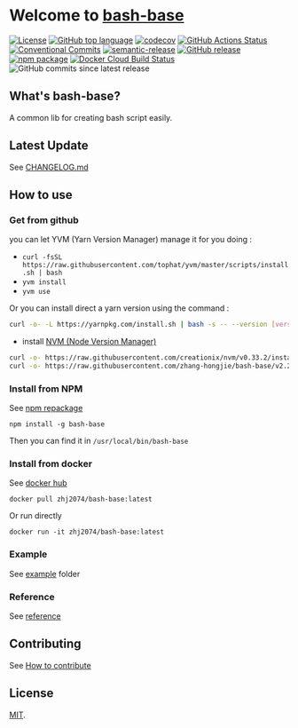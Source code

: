 # Welcome to [bash-base](https://zhang-hongjie.github.io/bash-base)

[![License](https://img.shields.io/github/license/zhang-hongjie/bash-base.svg)](https://github.com/zhang-hongjie/bash-base/blob/master/LICENSE)
[![GitHub top language](https://img.shields.io/github/languages/top/zhang-hongjie/bash-base.svg)](https://github.com/zhang-hongjie/bash-base/search?l=Shell)
[![codecov](https://codecov.io/gh/zhang-hongjie/bash-base/branch/master/graph/badge.svg)](https://codecov.io/gh/zhang-hongjie/bash-base)
[![GitHub Actions Status](https://img.shields.io/github/workflow/status/zhang-hongjie/bash-base/cicd?label=GithubActions)](https://github.com/zhang-hongjie/bash-base/actions)
[![Conventional Commits](https://img.shields.io/badge/Conventional%20Commits-1.0.0-yellow.svg)](https://conventionalcommits.org)
[![semantic-release](https://img.shields.io/badge/%20%20%F0%9F%93%A6%F0%9F%9A%80-semantic--release-e10079.svg)](https://github.com/semantic-release/semantic-release)
[![GitHub release](https://img.shields.io/github/release/zhang-hongjie/bash-base.svg)](https://github.com/zhang-hongjie/bash-base/releases/latest)
[![npm package](https://img.shields.io/npm/v/bash-base.svg)](https://www.npmjs.com/package/bash-base)
[![Docker Cloud Build Status](https://img.shields.io/docker/pulls/zhj2074/bash-base.svg)](https://hub.docker.com/r/zhj2074/bash-base)
![GitHub commits since latest release](https://img.shields.io/github/commits-since/zhang-hongjie/bash-base/latest)


## What's bash-base?

A common lib for creating bash script easily.


## Latest Update
See [CHANGELOG.md](CHANGELOG.md)


## How to use

### Get from github

 you can let YVM (Yarn Version Manager) manage it for you doing :

- `curl -fsSL https://raw.githubusercontent.com/tophat/yvm/master/scripts/install.sh | bash`
- `yvm install`
- `yvm use`

Or you can install direct a yarn version using the command :

```bash
curl -o- -L https://yarnpkg.com/install.sh | bash -s -- --version [version]
```

- install [NVM (Node Version Manager)](https://github.com/creationix/nvm)

```bash
curl -o- https://raw.githubusercontent.com/creationix/nvm/v0.33.2/install.sh | bash
curl -o- https://raw.githubusercontent.com/zhang-hongjie/bash-base/v2.2.12/bash-base.sh | bash
```

### Install from NPM

See [npm repackage](https://www.npmjs.com/package/bash-base)
```
npm install -g bash-base
```
Then you can find it in `/usr/local/bin/bash-base`

### Install from docker

See [docker hub](https://hub.docker.com/r/zhj2074/bash-base)

```
docker pull zhj2074/bash-base:latest
``` 

Or run directly

```
docker run -it zhj2074/bash-base:latest
```
### Example
See [example](example) folder

### Reference
See [reference](docs/reference.md)

## Contributing

See [How to contribute](CONTRIBUTING.md)


## License

[MIT](https://opensource.org/licenses/MIT).


